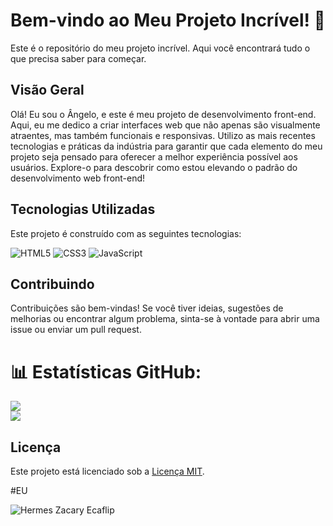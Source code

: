 # Bem-vindo ao Meu Projeto Incrível! 🚀

Este é o repositório do meu projeto incrível. Aqui você encontrará tudo o que precisa saber para começar.

## Visão Geral

Olá! Eu sou o Ângelo, e este é meu projeto de desenvolvimento front-end. Aqui, eu me dedico a criar interfaces web que não apenas são visualmente atraentes, mas também funcionais e responsivas. Utilizo as mais recentes tecnologias e práticas da indústria para garantir que cada elemento do meu projeto seja pensado para oferecer a melhor experiência possível aos usuários. Explore-o para descobrir como estou elevando o padrão do desenvolvimento web front-end!

## Tecnologias Utilizadas

Este projeto é construído com as seguintes tecnologias:

![HTML5](https://img.shields.io/badge/html5-%23E34F26.svg?style=for-the-badge&logo=html5&logoColor=white)
![CSS3](https://img.shields.io/badge/css3-%231572B6.svg?style=for-the-badge&logo=css3&logoColor=white)
![JavaScript](https://img.shields.io/badge/javascript-%23323330.svg?style=for-the-badge&logo=javascript&logoColor=%#8B7765)

## Contribuindo

Contribuições são bem-vindas! Se você tiver ideias, sugestões de melhorias ou encontrar algum problema, sinta-se à vontade para abrir uma issue ou enviar um pull request.

# 📊 Estatísticas GitHub:
![](https://github-readme-stats.vercel.app/api?username=Lo-Padrinh0&theme=dark&hide_border=false&include_all_commits=false&count_private=false)<br/>
![](https://github-readme-streak-stats.herokuapp.com/?user=Lo-Padrinh0&theme=dark&hide_border=false)<br/>


## Licença

Este projeto está licenciado sob a [Licença MIT](LICENSE).

#EU

![Hermes Zacary Ecaflip](https://github.com/Hermes-Ecaflip/Hermes-Ecaflip/assets/166053159/1c309048-4e84-43a1-8564-780a3c3fd87a)


